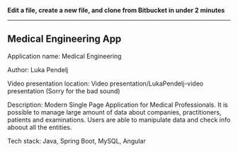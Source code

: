 **Edit a file, create a new file, and clone from Bitbucket in under 2 minutes**

---
## Medical Engineering App

Application name: Medical Engineering

Author: Luka Pendelj

Video presentation location: Video presentation/LukaPendelj-video presentation
(Sorry for the bad sound)

Description: Modern Single Page Application for Medical Professionals. It is possible to manage large amount of data about companies,
practitioners, patients and examinations. Users are able to manipulate data and check info aboout all the entities.

Tech stack: Java, Spring Boot, MySQL, Angular






